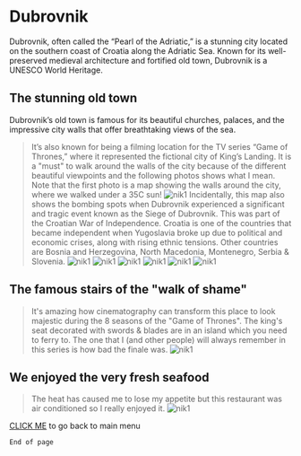# Dubrovnik

Dubrovnik, often called the “Pearl of the Adriatic,” is a stunning city located on the southern coast of Croatia along the Adriatic Sea. Known for its well-preserved medieval architecture and fortified old town, Dubrovnik is a UNESCO World Heritage.


## The stunning old town

Dubrovnik’s old town is famous for its beautiful churches, palaces, and the impressive city walls that offer breathtaking views of the sea.
> It’s also known for being a filming location for the TV series “Game of Thrones,” where it represented the fictional city of King’s Landing. It is a "must" to walk around the walls of the city because of the different beautiful viewpoints and the following photos shows what I mean. Note that the first photo is a map showing the walls around the city, where we walked under a 35C sun!
![nik1](./walledCity.jpeg)
> Incidentally, this map also shows the bombing spots when Dubrovnik experienced a significant and tragic event known as the Siege of Dubrovnik. This was part of the Croatian War of Independence. Croatia is one of the countries that became independent when Yugoslavia broke up due to political and economic crises, along with rising ethnic tensions. Other countries are Bosnia and Herzegovina, North Macedonia, Montenegro, Serbia & Slovenia.
![nik1](./nik1.jpeg)
![nik1](./nik3.jpeg)
![nik1](./nik4.jpeg)
![nik1](./nik5.jpeg)
![nik1](./nik6.jpeg)
![nik1](./nik7.jpeg)

## The famous stairs of the "walk of shame"

> It's amazing how cinematography can transform this place to look majestic during the 8 seasons of the "Game of Thrones". The king's seat decorated with swords & blades are in an island which you need to ferry to. The one that I (and other people) will always remember in this series is how bad the finale was.
![nik1](./walkS.jpeg)

## We enjoyed the very fresh seafood 

> The heat has caused me to lose my appetite but this restaurant was air conditioned so I really enjoyed it.
![nik1](./dubrFood.jpeg)

[CLICK ME](./index.md) to go back to main menu

```
End of page
```
